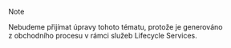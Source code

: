 > [!NOTE]
> Nebudeme přijímat úpravy tohoto tématu, protože je generováno z obchodního procesu v rámci služeb Lifecycle Services.